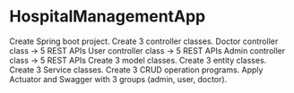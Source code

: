# HospitalManagementApp
 Create Spring boot project.
Create 3 controller classes.
Doctor controller class -> 5 REST APIs
User controller class -> 5 REST APIs
Admin controller class -> 5 REST APIs
Create 3 model classes.
Create 3 entity classes.
Create 3 Service classes.
Create 3 CRUD operation programs.
Apply Actuator and Swagger with 3 groups (admin, user, doctor).
